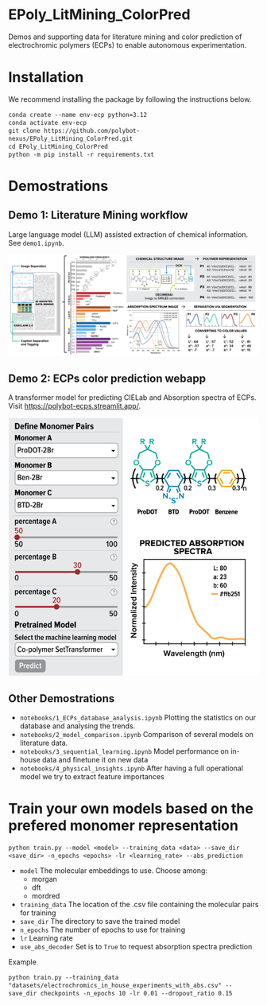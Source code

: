 # EPoly_LitMining_ColorPred

Demos and supporting data for literature mining and color prediction of electrochromic polymers (ECPs) to enable autonomous experimentation.

# Installation

We recommend installing the package by following the instructions below.

```
conda create --name env-ecp python=3.12
conda activate env-ecp
git clone https://github.com/polybot-nexus/EPoly_LitMining_ColorPred.git
cd EPoly_LitMining_ColorPred
python -m pip install -r requirements.txt
```

# Demostrations

## Demo 1: Literature Mining workflow

Large language model (LLM) assisted extraction of chemical information. See ```demo1.ipynb```.

<img src="docs/demo1.png" >

## Demo 2: ECPs color prediction webapp

A transformer model for predicting CIELab and Absorption spectra of ECPs. Visit <https://polybot-ecps.streamlit.app/>.

<img src="docs/demo2.png" >

## Other Demostrations

- ```notebooks/1_ECPs_database_analysis.ipynb``` Plotting the statistics on our database and analysing the trends.
- ```notebooks/2_model_comparison.ipynb``` Comparison of several models on literature data.
- ```notebooks/3_sequential_learning.ipynb``` Model performance on in-house data and finetune it on new data
- ```notebooks/4_physical_insights.ipynb``` After having a full operational model we try to extract feature importances

# Train your own models based on the prefered monomer representation

    python train.py --model <model> --training_data <data> --save_dir <save_dir> -n_epochs <epochs> -lr <learning_rate> --abs_prediction

- `model` The molecular embeddings to use. Choose among:
    - morgan
    - dft
    - mordred
- `training_data` The location of the .csv file containing the molecular pairs for training
- `save_dir` The directory to save the trained model 
- `n_epochs` The number of epochs to use for training    
- `lr` Learning rate
- `use_abs_decoder` Set is to `True` to request absorption spectra prediction 

Example

    python train.py --training_data "datasets/electrochromics_in_house_experiments_with_abs.csv" --save_dir checkpoints -n_epochs 10 -lr 0.01 --dropout_ratio 0.15


